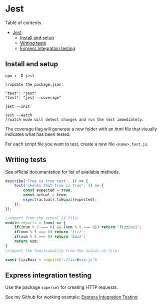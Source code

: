 # Jest
Table of contents
- [Jest](#jest)
  - [Install and setup](#install-and-setup)
  - [Writing tests](#writing-tests)
  - [Express integration testing](#express-integration-testing)
## Install and setup
```
npm i -D jest

//update the package.json:
	
"test": "jest"
"test": "jest --coverage"

jest --init

jest --watch
//watch mode will detect changes and run the test immediately.
```
The coverage flag will generate a new folder with an html file that visually indicates what has been tested.

For each script file you want to test, create a new file `<name>.test.js`.

## Writing tests
See official documentation for list of available methods.
```js
describe('True is true test', () => {
	test('checks that true is true', () => {
		const expected = true;
		const actual = true;
		expect(actual).toEqual(expected);
	});
});

//export from the actual JS file:
module.exports = (num) => {
    if((num % 3 === 0) && (num % 5 === 0)) return 'fizzBuzz';
    if(num % 3 === 0) return 'fizz';
    if(num % 5 === 0) return 'buzz';
    return num;
}
//import the functionality from the actual JS file:

const fizzBuzz = require('./fizzBuzz.js')
```

## Express integration testing
Use the package `superset` for creating HTTP requests. 

See my Github for working example:
[Express Integration Testing](https://github.com/jorishr/express-integration-testing)